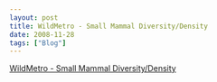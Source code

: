 ```yaml
---
layout: post
title: WildMetro - Small Mammal Diversity/Density
date: 2008-11-28
tags: ["Blog"]
---
```


[WildMetro - Small Mammal Diversity/Density](http://www.wildmetro.org/research.html)
